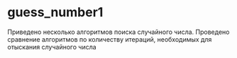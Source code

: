 # guess_number1
Приведено несколько алгоритмов поиска случайного числа. Проведено сравнение алгоритмов по количеству итераций, необходимых для отыскания случайного числа
